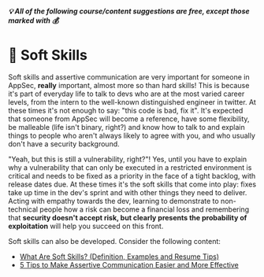 ##### 💡 All of the following course/content suggestions are free, except those marked with 💰

# 🔗 Soft Skills
Soft skills and assertive communication are very important for someone in AppSec, **really** important, almost more so than hard skills! This is because it's part of everyday life to talk to devs who are at the most varied career levels, from the intern to the well-known distinguished engineer in twitter. At these times it's not enough to say: "this code is bad, fix it". It's expected that someone from AppSec will become a reference, have some flexibility, be malleable (life isn't binary, right?) and know how to talk to and explain things to people who aren't always likely to agree with you, and who usually don't have a security background.

"Yeah, but this is still a vulnerability, right?"! Yes, until you have to explain why a vulnerability that can only be executed in a restricted environment is critical and needs to be fixed as a priority in the face of a tight backlog, with release dates due. At these times it's the soft skills that come into play: fixes take up time in the dev's sprint and with other things they need to deliver. Acting with empathy towards the dev, learning to demonstrate to non-technical people how a risk can become a financial loss and remembering that **security doesn't accept risk, but clearly presents the probability of exploitation** will help you succeed on this front.

Soft skills can also be developed. Consider the following content:
- [What Are Soft Skills? (Definition, Examples and Resume Tips)](https://www.indeed.com/career-advice/resumes-cover-letters/soft-skills)
- [5 Tips to Make Assertive Communication Easier and More Effective](https://www.youtube.com/watch?v=vlwmfiCb-vc)